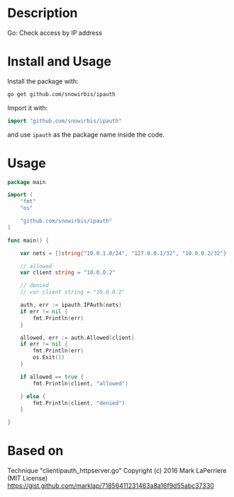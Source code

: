 # Description
Go: Check access by IP address

# Install and Usage

Install the package with:

```bash
go get github.com/snowirbis/ipauth
```

Import it with:

```go
import "github.com/snowirbis/ipauth"
```

and use `ipauth` as the package name inside the code.

# Usage

```go
package main

import (
	"fmt"
	"os"

	"github.com/snowirbis/ipauth"
)

func main() {

	var nets = []string{"10.0.1.0/24", "127.0.0.1/32", "10.0.0.2/32"}

	// allowed
	var client string = "10.0.0.2"

	// denied
	// var client string = "10.0.0.2"

	auth, err := ipauth.IPAuth(nets)
	if err != nil {
		fmt.Println(err)
	}

	allowed, err := auth.Allowed(client)
	if err != nil {
		fmt.Println(err)
		os.Exit(1)
	}

	if allowed == true {
		fmt.Println(client, "allowed")

	} else {
		fmt.Println(client, "denied")
	}

}
```

# Based on 
Technique "clientipauth_httpserver.go" Copyright (c) 2016 Mark LaPerriere (MIT License)
https://gist.github.com/marklap/71856411231463a8a16f9d55abc37330
